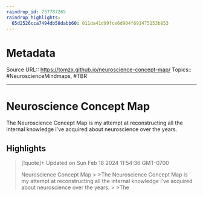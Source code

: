 ```yaml
---
raindrop_id: 737787265
raindrop_highlights:
  65d2526cca7494db58dabb60: 011da41d99fce6d904f691475153b853
---
```


# Metadata
Source URL:: https://tomzx.github.io/neuroscience-concept-map/
Topics:: #NeuroscienceMindmaps, #TBR

---
# Neuroscience Concept Map

The Neuroscience Concept Map is my attempt at reconstructing all the internal knowledge I’ve acquired about neuroscience over the years.

## Highlights

> [!quote]+ Updated on Sun Feb 18 2024 11:54:36 GMT-0700
>
> Neuroscience Concept Map
&gt;
&gt;The Neuroscience Concept Map is my attempt at reconstructing all the internal knowledge I’ve acquired about neuroscience over the years.
&gt;
&gt;The
